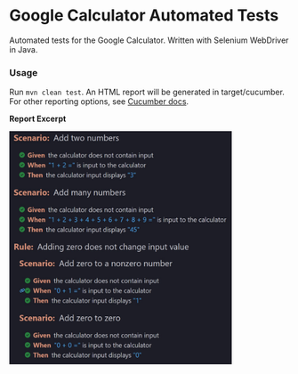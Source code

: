 # Google Calculator Automated Tests

Automated tests for the Google Calculator. Written with Selenium WebDriver in Java. 

### Usage
Run `mvn clean test`. An HTML report will be generated in target/cucumber. For other reporting options, see [Cucumber docs](https://cucumber.io/docs/cucumber/reporting/?sbsearch=HTML+reports&lang=java).

**Report Excerpt**

<img src="https://github.com/kkirio/google-calculator-tests/blob/main/report-excerpt.jpg" alt="Report Excerpt" width="400"/>